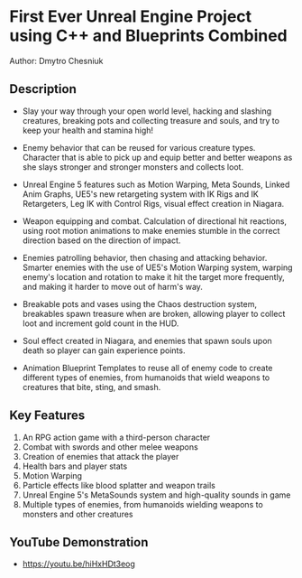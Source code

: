# First Ever Unreal Engine Project using C++ and Blueprints Combined

Author: Dmytro Chesniuk

## Description

- Slay your way through your open world level, hacking and slashing creatures, breaking pots and collecting treasure and souls, and try to keep your health and stamina high!

- Enemy behavior that can be reused for various creature types. Character that is able to pick up and equip better and better weapons as she slays stronger and stronger monsters and collects loot.
- Unreal Engine 5 features such as Motion Warping, Meta Sounds, Linked Anim Graphs, UE5's new retargeting system with IK Rigs and IK Retargeters, Leg IK with Control Rigs, visual effect creation in Niagara.
- Weapon equipping and combat. Calculation of directional hit reactions, using root motion animations to make enemies stumble in the correct direction based on the direction of impact.
- Enemies patrolling behavior, then chasing and attacking behavior. Smarter enemies with the use of UE5's Motion Warping system, warping enemy's location and rotation to make it hit the target more frequently, and making it harder to move out of harm's way.
- Breakable pots and vases using the Chaos destruction system, breakables spawn treasure when are broken, allowing player to collect loot and increment gold count in the HUD.
- Soul effect created in Niagara, and enemies that spawn souls upon death so player can gain experience points.
- Animation Blueprint Templates to reuse all of enemy code to create different types of enemies, from humanoids that wield weapons to creatures that bite, sting, and smash.

## Key Features
1. An RPG action game with a third-person character
2. Combat with swords and other melee weapons
3. Creation of enemies that attack the player
4. Health bars and player stats
5. Motion Warping
6. Particle effects like blood splatter and weapon trails
7. Unreal Engine 5's MetaSounds system and high-quality sounds in game
8. Multiple types of enemies, from humanoids wielding weapons to monsters and other creatures

## YouTube Demonstration

- https://youtu.be/hiHxHDt3eog
